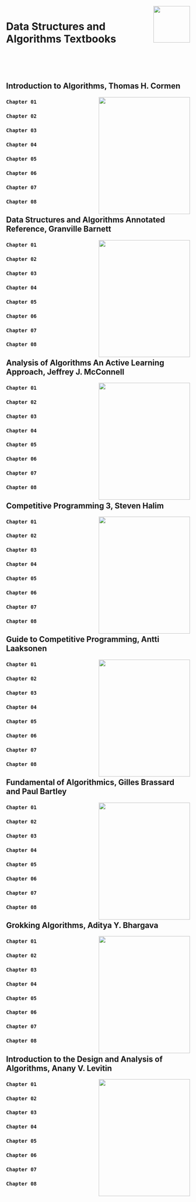 <img align="right" width="100" src="https://github.com/cs-MohamedAyman/Computer-Science-Textbooks/blob/master/textbooks-covers/textbooks.jpg">

# Data Structures and Algorithms Textbooks

<br><br><br>

## Introduction to Algorithms, Thomas H. Cormen

<img align="right" width="250" height="320" src="https://github.com/cs-MohamedAyman/Computer-Science-Textbooks/blob/master/textbooks-covers/Introduction-to-Algorithms-Thomas-H.-Cormen.jpg">

### `Chapter 01` 
### `Chapter 02` 
### `Chapter 03` 
### `Chapter 04` 
### `Chapter 05` 
### `Chapter 06` 
### `Chapter 07` 
### `Chapter 08` 

## Data Structures and Algorithms Annotated Reference, Granville Barnett

<img align="right" width="250" height="320" src="https://github.com/cs-MohamedAyman/Computer-Science-Textbooks/blob/master/textbooks-covers/Data-Structures-and-Algorithms-Annotated-Reference-Granville-Barnett.jpg">

### `Chapter 01` 
### `Chapter 02` 
### `Chapter 03` 
### `Chapter 04` 
### `Chapter 05` 
### `Chapter 06` 
### `Chapter 07` 
### `Chapter 08` 

## Analysis of Algorithms An Active Learning Approach, Jeffrey J. McConnell

<img align="right" width="250" height="320" src="https://github.com/cs-MohamedAyman/Computer-Science-Textbooks/blob/master/textbooks-covers/Analysis-of-Algorithms-An-Active-Learning-Approach-Jeffrey-J.-McConnell.jpg">

### `Chapter 01` 
### `Chapter 02` 
### `Chapter 03` 
### `Chapter 04` 
### `Chapter 05` 
### `Chapter 06` 
### `Chapter 07` 
### `Chapter 08` 

## Competitive Programming 3, Steven Halim

<img align="right" width="250" height="320" src="https://github.com/cs-MohamedAyman/Computer-Science-Textbooks/blob/master/textbooks-covers/Competitive-Programming-3-Steven-Halim.jpg">

### `Chapter 01` 
### `Chapter 02` 
### `Chapter 03` 
### `Chapter 04` 
### `Chapter 05` 
### `Chapter 06` 
### `Chapter 07` 
### `Chapter 08` 

## Guide to Competitive Programming, Antti Laaksonen

<img align="right" width="250" height="320" src="https://github.com/cs-MohamedAyman/Computer-Science-Textbooks/blob/master/textbooks-covers/Guide-to-Competitive-Programming-Antti-Laaksonen.jpg">

### `Chapter 01` 
### `Chapter 02` 
### `Chapter 03` 
### `Chapter 04` 
### `Chapter 05` 
### `Chapter 06` 
### `Chapter 07` 
### `Chapter 08` 

## Fundamental of Algorithmics, Gilles Brassard and Paul Bartley

<img align="right" width="250" height="320" src="https://github.com/cs-MohamedAyman/Computer-Science-Textbooks/blob/master/textbooks-covers/Fundamental-of-Algorithmics-Gilles-Brassard-and-Paul-Bartley.jpg">

### `Chapter 01` 
### `Chapter 02` 
### `Chapter 03` 
### `Chapter 04` 
### `Chapter 05` 
### `Chapter 06` 
### `Chapter 07` 
### `Chapter 08` 

## Grokking Algorithms, Aditya Y. Bhargava

<img align="right" width="250" height="320" src="https://github.com/cs-MohamedAyman/Computer-Science-Textbooks/blob/master/textbooks-covers/Grokking-Algorithms-Aditya-Y.-Bhargava.jpg">

### `Chapter 01` 
### `Chapter 02` 
### `Chapter 03` 
### `Chapter 04` 
### `Chapter 05` 
### `Chapter 06` 
### `Chapter 07` 
### `Chapter 08` 

## Introduction to the Design and Analysis of Algorithms, Anany V. Levitin

<img align="right" width="250" height="320" src="https://github.com/cs-MohamedAyman/Computer-Science-Textbooks/blob/master/textbooks-covers/Introduction-to-the-Design-and-Analysis-of-Algorithms-Anany-V.-Levitin.jpg">

### `Chapter 01` 
### `Chapter 02` 
### `Chapter 03` 
### `Chapter 04` 
### `Chapter 05` 
### `Chapter 06` 
### `Chapter 07` 
### `Chapter 08` 
